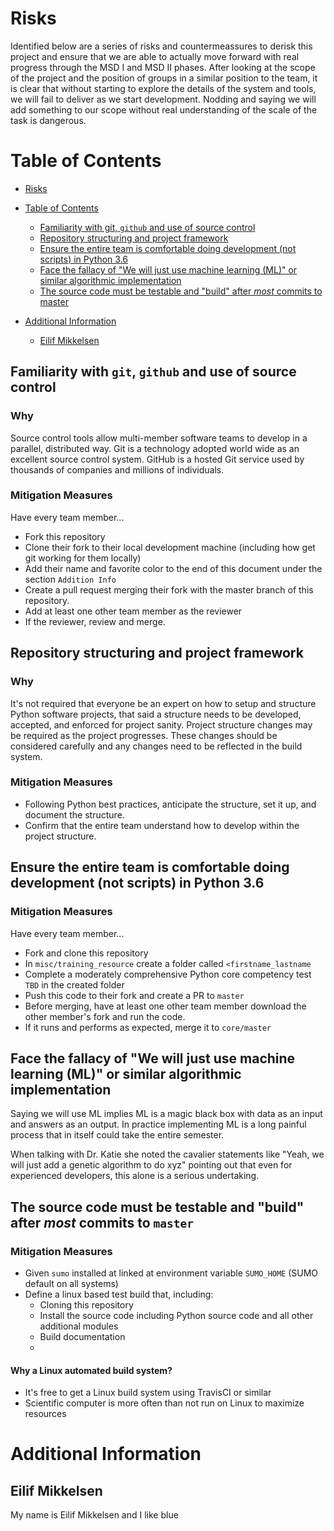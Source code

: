 # Risks
Identified below are a series of risks and countermeassures to derisk this project and ensure that we are able to actually
move forward with real progress through the MSD I and MSD II phases.  After looking at the scope of the project
and the position of groups in a similar position to the team, it is clear that without starting to explore the details
of the system and tools, we will fail to deliver as we start development.  Nodding and saying we will add something to our scope
without real understanding of the scale of the task is dangerous.  

Table of Contents
=================

   * [Risks](#risks)
   * [Table of Contents](#table-of-contents)
      * [Familiarity with git, <code>github</code> and use of source control](#familiarity-with-git-github-and-use-of-source-control)
      * [Repository structuring and project framework](#repository-structuring-and-project-framework)
      * [Ensure the entire team is comfortable doing development (not scripts) in Python 3.6](#ensure-the-entire-team-is-comfortable-doing-development-not-scripts-in-python-36)
      * [Face the fallacy of "We will just use machine learning (ML)" or similar algorithmic implementation](#face-the-fallacy-of-we-will-just-use-machine-learning-ml-or-similar-algorithmic-implementation)
      * [The source code must be testable and "build" after <em>most</em> commits to master](#the-source-code-must-be-testable-and-build-after-most-commits-to-master)

   * [Additional Information](#additional-information)
      * [Eilif Mikkelsen](#eilif-mikkelsen)
      
## Familiarity with `git`, `github` and use of source control
### Why
Source control tools allow multi-member software teams to develop in a parallel, distributed way.  Git 
is a technology adopted world wide as an excellent source control system. GitHub is a hosted Git service
used by thousands of companies and millions of individuals.

###  Mitigation Measures
Have every team member...
* Fork this repository
* Clone their fork to their local development machine (including how get git working for them locally)
* Add their name and favorite color to the end of this document under the section `Addition Info`
* Create a pull request merging their fork with the master branch of this repository.
* Add at least one other team member as the reviewer
* If the reviewer, review and merge.

            

## Repository structuring and project framework
### Why
It's not required that everyone be an expert on how to setup and structure Python software projects, that said
a structure needs to be developed, accepted, and enforced for project sanity.  Project structure changes may be required
as the project progresses.  These changes should be considered carefully and any changes need to be reflected in the build system. 

### Mitigation Measures
* Following Python best practices, anticipate the structure, set it up, and document the structure.
* Confirm that the entire team understand how to develop within the project structure.



## Ensure the entire team is comfortable doing development (not scripts) in Python 3.6
### Mitigation Measures
Have every team member...
* Fork and clone this repository
* In `misc/training_resource` create a folder called `<firstname_lastname`
* Complete a moderately comprehensive Python core competency test `TBD` in the created folder
* Push this code to their fork and create a PR to `master`
* Before merging, have at least one other team member download the other member's fork and run the code.
* If it runs and performs as expected, merge it to `core/master`


## Face the fallacy of "We will just use machine learning (ML)" or similar algorithmic implementation
Saying we will use ML implies ML is a magic black box with data as an input and answers as an output.  In practice implementing ML
is a long painful process that in itself could take the entire semester.  

When talking with Dr. Katie she noted the cavalier statements  like "Yeah, we will just add a genetic algorithm to do xyz" pointing out that even for experienced developers, this alone is a 
serious undertaking. 


## The source code must be testable and "build" after _most_ commits to `master`
### Mitigation Measures
* Given `sumo` installed at linked at environment variable `SUMO_HOME` (SUMO default on all systems)
* Define a linux based test build that, including:
    * Cloning this repository
    * Install the source code including Python source code and all other additional modules
    * Build documentation
    * 

#### Why a Linux automated build system?
- It's free to get a Linux build system using TravisCI or similar
- Scientific computer is more often than not run on Linux to maximize resources


# Additional Information
##  Eilif Mikkelsen
My name is Eilif Mikkelsen and I like blue

